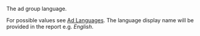 The ad group language.

For possible values see [Ad Languages](https://msdn.microsoft.com/en-us/library/bing-ads-ad-languages.aspx). The language display name will be provided in the report e.g. *English*.